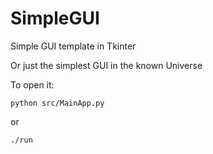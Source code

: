 SimpleGUI
=========

Simple GUI template in Tkinter 

Or just the simplest GUI in the known Universe 

To open it:

 `python src/MainApp.py`

or 

 `./run` 


